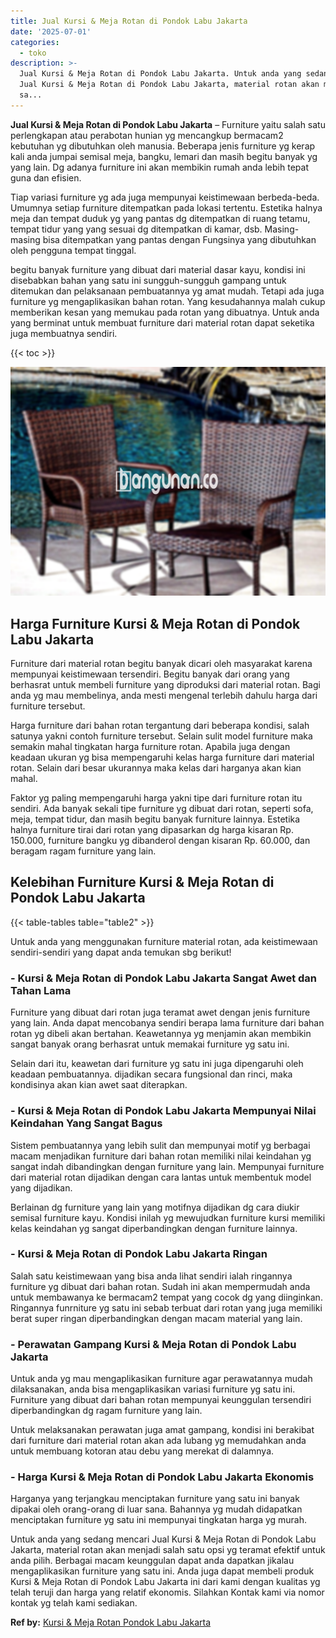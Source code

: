 ```yaml
---
title: Jual Kursi & Meja Rotan di Pondok Labu Jakarta
date: '2025-07-01'
categories:
  - toko
description: >-
  Jual Kursi & Meja Rotan di Pondok Labu Jakarta. Untuk anda yang sedang mencari
  Jual Kursi & Meja Rotan di Pondok Labu Jakarta, material rotan akan menjadi
  sa...
---
```


**Jual Kursi & Meja Rotan di Pondok Labu Jakarta** – Furniture yaitu salah satu perlengkapan atau perabotan hunian yg mencangkup bermacam2 kebutuhan yg dibutuhkan oleh manusia. Beberapa jenis furniture yg kerap kali anda jumpai semisal meja, bangku, lemari dan masih begitu banyak yg yang lain. Dg adanya furniture ini akan membikin rumah anda lebih tepat guna dan efisien.

Tiap variasi furniture yg ada juga mempunyai keistimewaan berbeda-beda. Umumnya setiap furniture ditempatkan pada lokasi tertentu. Estetika halnya meja dan tempat duduk yg yang pantas dg ditempatkan di ruang tetamu, tempat tidur yang yang sesuai dg ditempatkan di kamar, dsb. Masing-masing bisa ditempatkan yang pantas dengan Fungsinya yang dibutuhkan oleh pengguna tempat tinggal.

begitu banyak furniture yang dibuat dari material dasar kayu, kondisi ini disebabkan bahan yang satu ini sungguh-sungguh gampang untuk ditemukan dan pelaksanaan pembuatannya yg amat mudah. Tetapi ada juga furniture yg mengaplikasikan bahan rotan. Yang kesudahannya malah cukup memberikan kesan yang memukau pada rotan yang dibuatnya. Untuk anda yang berminat untuk membuat furniture dari material rotan dapat seketika juga membuatnya sendiri.

{{< toc >}}

![Jual Kursi & Meja Rotan di Pondok Labu Jakarta](/images/kursi-meja-rotan-murah43.png)

## Harga Furniture Kursi & Meja Rotan di Pondok Labu Jakarta

Furniture dari material rotan begitu banyak dicari oleh masyarakat karena mempunyai keistimewaan tersendiri. Begitu banyak dari orang yang berhasrat untuk membeli furniture yang diproduksi dari material rotan. Bagi anda yg mau membelinya, anda mesti mengenal terlebih dahulu harga dari furniture tersebut.

Harga furniture dari bahan rotan tergantung dari beberapa kondisi, salah satunya yakni contoh furniture tersebut. Selain sulit model furniture maka semakin mahal tingkatan harga furniture rotan. Apabila juga dengan keadaan ukuran yg bisa mempengaruhi kelas harga furniture dari material rotan. Selain dari besar ukurannya maka kelas dari harganya akan kian mahal.

Faktor yg paling mempengaruhi harga yakni tipe dari furniture rotan itu sendiri. Ada banyak sekali tipe furniture yg dibuat dari rotan, seperti sofa, meja, tempat tidur, dan masih begitu banyak furniture lainnya. Estetika halnya furniture tirai dari rotan yang dipasarkan dg harga kisaran Rp. 150.000, furniture bangku yg dibanderol dengan kisaran Rp. 60.000, dan beragam ragam furniture yang lain.

## Kelebihan Furniture Kursi & Meja Rotan di Pondok Labu Jakarta

{{< table-tables table="table2" >}}

Untuk anda yang menggunakan furniture material rotan, ada keistimewaan sendiri-sendiri yang dapat anda temukan sbg berikut!

### \- Kursi & Meja Rotan di Pondok Labu Jakarta Sangat Awet dan Tahan Lama

Furniture yang dibuat dari rotan juga teramat awet dengan jenis furniture yang lain. Anda dapat mencobanya sendiri berapa lama furniture dari bahan rotan yg dibeli akan bertahan. Keawetannya yg menjamin akan membikin sangat banyak orang berhasrat untuk memakai furniture yg satu ini.

Selain dari itu, keawetan dari furniture yg satu ini juga dipengaruhi oleh keadaan pembuatannya. dijadikan secara fungsional dan rinci, maka kondisinya akan kian awet saat diterapkan.

### \- Kursi & Meja Rotan di Pondok Labu Jakarta Mempunyai Nilai Keindahan Yang Sangat Bagus

Sistem pembuatannya yang lebih sulit dan mempunyai motif yg berbagai macam menjadikan furniture dari bahan rotan memiliki nilai keindahan yg sangat indah dibandingkan dengan furniture yang lain. Mempunyai furniture dari material rotan dijadikan dengan cara lantas untuk membentuk model yang dijadikan.

Berlainan dg furniture yang lain yang motifnya dijadikan dg cara diukir semisal furniture kayu. Kondisi inilah yg mewujudkan furniture kursi memiliki kelas keindahan yg sangat diperbandingkan dengan furniture lainnya.

### \- Kursi & Meja Rotan di Pondok Labu Jakarta Ringan

Salah satu keistimewaan yang bisa anda lihat sendiri ialah ringannya furniture yg dibuat dari bahan rotan. Sudah ini akan mempermudah anda untuk membawanya ke bermacam2 tempat yang cocok dg yang diinginkan. Ringannya funrniture yg satu ini sebab terbuat dari rotan yang juga memiliki berat super ringan diperbandingkan dengan macam material yang lain.

### \- Perawatan Gampang Kursi & Meja Rotan di Pondok Labu Jakarta

Untuk anda yg mau mengaplikasikan furniture agar perawatannya mudah dilaksanakan, anda bisa mengaplikasikan variasi furniture yg satu ini. Furniture yang dibuat dari bahan rotan mempunyai keunggulan tersendiri diperbandingkan dg ragam furniture yang lain.

Untuk melaksanakan perawatan juga amat gampang, kondisi ini berakibat dari furniture dari material rotan akan ada lubang yg memudahkan anda untuk membuang kotoran atau debu yang merekat di dalamnya.

### \- Harga Kursi & Meja Rotan di Pondok Labu Jakarta Ekonomis

Harganya yang terjangkau menciptakan furniture yang satu ini banyak dipakai oleh orang-orang di luar sana. Bahannya yg mudah didapatkan menciptakan furniture yg satu ini mempunyai tingkatan harga yg murah.

Untuk anda yang sedang mencari Jual Kursi & Meja Rotan di Pondok Labu Jakarta, material rotan akan menjadi salah satu opsi yg teramat efektif untuk anda pilih. Berbagai macam keunggulan dapat anda dapatkan jikalau mengaplikasikan furniture yang satu ini. Anda juga dapat membeli produk Kursi & Meja Rotan di Pondok Labu Jakarta ini dari kami dengan kualitas yg telah teruji dan harga yang relatif ekonomis. Silahkan Kontak kami via nomor kontak yg telah kami sediakan.

**Ref by:** [Kursi & Meja Rotan Pondok Labu Jakarta](https://id.wikipedia.org/wiki/Kursi)
